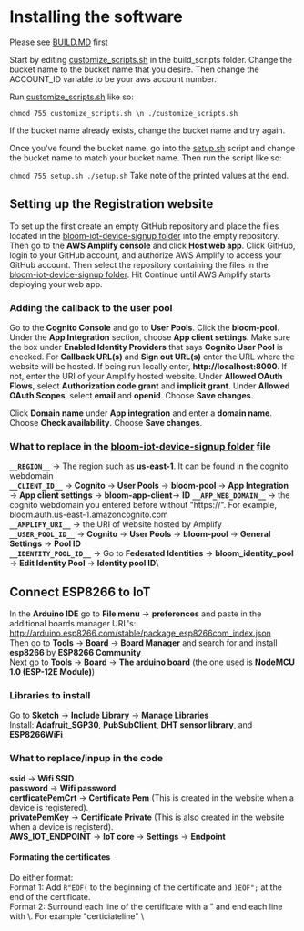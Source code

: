 # Installing the software

Please see [BUILD.MD](./BUILD.MD) first

Start by editing [customize_scripts.sh](./build_scripts/customize_scripts.sh) in the build_scripts folder. Change the bucket name to the bucket name that you desire. Then change the ACCOUNT_ID variable to be your aws account number.

Run [customize_scripts.sh](./build_scripts/customize_scripts.sh) like so:

`
chmod 755 customize_scripts.sh
\n
./customize_scripts.sh
`

If the bucket name already exists, change the bucket name and try again.

Once you've found the bucket name, go into the [setup.sh](./build_scripts/setup.sh) script and change the bucket name to match your bucket name. Then run the script like so:

`
chmod 755 setup.sh
./setup.sh
`
Take note of the printed values at the end.

## Setting up the Registration website
To set up the first create an empty GitHub repository and place the files located in the [bloom-iot-device-signup folder](./bloom-iot-device-signup) into the empty repository. Then go to the **AWS Amplify console** and click **Host web app**. Click GitHub, login to your GitHub account, and authorize AWS Amplify to access your GitHub account. Then select the repository containing the files in the [bloom-iot-device-signup folder](./bloom-iot-device-signup). Hit Continue until AWS Amplify starts deploying your web app. 

### Adding the callback to the user pool
Go to the **Cognito Console** and go to **User Pools**. Click the **bloom-pool**. Under the **App Integration** section, choose **App client settings**. Make sure the box under **Enabled Identity Providers** that says **Cognito User Pool** is checked. For **Callback URL(s)** and **Sign out URL(s)** enter the URL where the website will be hosted. If being run locally enter, **http://localhost:8000**. If not, enter the URI of your Amplify hosted website.  Under **Allowed OAuth Flows**, select **Authorization code grant** and **implicit grant**. Under **Allowed OAuth Scopes**, select **email** and **openid**. Choose **Save changes**.

Click **Domain name** under  **App integration** and enter a **domain name**. Choose **Check availability**. Choose **Save changes**. 

### What to replace in the [bloom-iot-device-signup folder](./bloom-iot-device-signup/index.html) file

**`__REGION__`** → The region such as **us-east-1**. It can be found in the cognito webdomain\
**`__CLIENT_ID__`** → **Cognito** → **User Pools** → **bloom-pool** → **App Integration** → **App client settings** → **bloom-app-client**→ **ID**
**`__APP_WEB_DOMAIN__`** → the cognito webdomain you entered before without "https://". For example, bloom.auth.us-east-1.amazoncognito.com\
**`__AMPLIFY_URI__`** → the URI of website hosted by Amplify \
**`__USER_POOL_ID__`** → **Cognito** → **User Pools** → **bloom-pool** → **General Settings** → **Pool ID**\
**`__IDENTITY_POOL_ID__`** → Go to **Federated Identities** → **bloom_identity_pool** → **Edit Identity Pool** → **Identity pool ID**\

## Connect ESP8266 to IoT
In the **Arduino IDE** go to **File menu** → **preferences** and paste in the additional boards manager URL's: http://arduino.esp8266.com/stable/package_esp8266com_index.json \
Then go to **Tools** → **Board** → **Board Manager** and search for and install **esp8266** by **ESP8266 Community** \
Next go to **Tools** → **Board** → **The arduino board** (the one used is **NodeMCU 1.0 (ESP-12E Module)**)

### Libraries to install
Go to **Sketch** → **Include Library** → **Manage Libraries** \
Install:
**Adafruit_SGP30**, **PubSubClient**, **DHT sensor library**, and **ESP8266WiFi**

### What to replace/inpup in the code
**ssid** → **Wifi SSID** \
**password** → **Wifi password** \
**certficatePemCrt** → **Certificate Pem** (This is created in the website when a device is registered).\
**privatePemKey** → **Certificate Private** (This is also created in the website when a device is registerd).\
**AWS_IOT_ENDPOINT** → **IoT core** → **Settings** → **Endpoint**
#### Formating the certificates
Do either format:\
Format 1: Add `R"EOF(` to the beginning of the certificate and `)EOF";` at the end of the certificate.\
Format 2: Surround each line of the certificate with a " and end each line with \\. For example "certiciateline" \\


